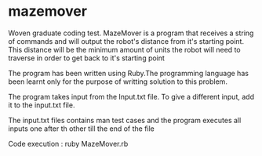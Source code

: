 # mazemover
Woven graduate coding test. MazeMover is a program that receives a string of commands and will output the robot's distance from it's starting point.  This distance will be the minimum amount of units the robot will need to traverse in order to get back to it's starting point

The program has been written using Ruby.The programming language has been learnt only for the purpose of writting solution to this problem.

The program takes input from the Input.txt file. To give a different input, add it to the input.txt file.

The input.txt files contains man test cases and the program executes all inputs one after th other till the end of the file

Code execution : ruby MazeMover.rb
